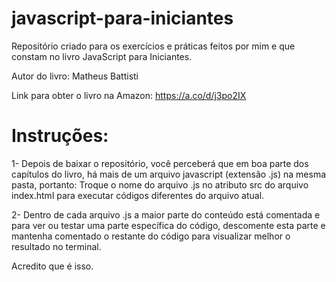 # javascript-para-iniciantes
Repositório criado para os exercícios e práticas feitos por mim e que constam no livro JavaScript para Iniciantes.

Autor do livro: Matheus Battisti

Link para obter o livro na Amazon: https://a.co/d/j3po2IX

# Instruções:

1- Depois de baixar o repositório, você perceberá que em boa parte dos capítulos do livro, há mais de um arquivo javascript (extensão .js) na mesma pasta, portanto:
Troque o nome do arquivo .js no atributo src do arquivo index.html para executar códigos diferentes do arquivo atual.

2- Dentro de cada arquivo .js a maior parte do conteúdo está comentada e para ver ou testar uma parte específica do código, descomente esta parte e mantenha comentado o restante do código para visualizar melhor o resultado no terminal.

Acredito que é isso.
